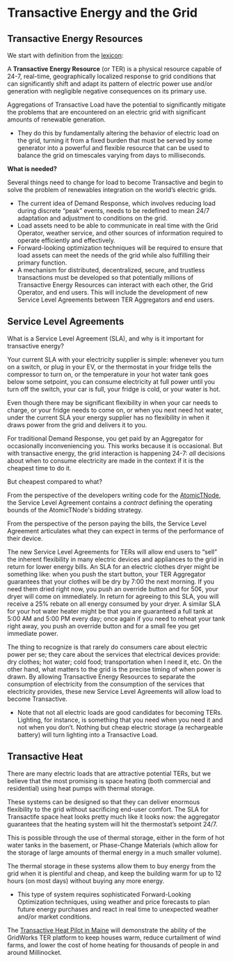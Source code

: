 # Transactive Energy and the Grid

## Transactive Energy Resources

We start with definition from the [lexicon](transactive-energy-resource):

A **Transactive Energy Resource** (or TER) is a physical resource capable of 24-7, real-time, geographically localized response to grid conditions that can significantly shift and adapt its pattern of electric power use and/or generation with negligible negative consequences on its primary use.

Aggregations of Transactive Load have the potential to significantly mitigate the problems that are encountered on an electric grid with significant amounts of renewable generation.

- They do this by fundamentally altering the behavior of electric load on the grid, turning it from a fixed burden that must be served by some generator into a powerful and flexible resource that can be used to balance the grid on timescales varying from days to milliseconds.

**What is needed?**

Several things need to change for load to become Transactive and begin to solve the problem of renewables integration on the world’s electric grids.

- The current idea of Demand Response, which involves reducing load during discrete “peak” events, needs to be redefined to mean 24/7 adaptation and adjustment to conditions on the grid.
- Load assets need to be able to communicate in real time with the Grid Operator, weather service, and other sources of information required to operate efficiently and effectively.
- Forward-looking optimization techniques will be required to ensure that load assets can meet the needs of the grid while also fulfilling their primary function.
- A mechanism for distributed, decentralized, secure, and trustless transactions must be developed so that potentially millions of Transactive Energy Resources can interact with each other, the Grid Operator, and end users. This will include the development of new Service Level Agreements between TER Aggregators and end users.

## Service Level Agreements

What is a Service Level Agreement (SLA), and why is it important for transactive energy?

Your current SLA with your electricity supplier is simple: whenever you turn on a switch, or plug in your EV, or the thermostat in your fridge tells the compressor to turn on, or the temperature in your hot water tank goes below some setpoint, you can consume electricity at full power until you turn off the switch, your car is full, your fridge is cold, or your water is hot.

Even though there may be significant flexibility in when your car needs to charge, or your fridge needs to come on, or when you next need hot water, under the current SLA your energy supplier has no flexibility in when it draws power from the grid and delivers it to you.

For traditional Demand Response, you get paid by an Aggregator for occasionally inconveniencing you. This works because it is occasional. But with
transactive energy, the grid interaction is happening 24-7: _all_ decisions
about when to consume electricity are made in the context if it is the cheapest
time to do it.

But cheapest compared to what?

From the perspective of the developers writing code for the [AtomicTNode](https://gridworks-atn.readthedocs.io/en/latest/), the Service Level Agreement contains a _contract_ defining the operating bounds of the AtomicTNode's bidding strategy.

From the perspective of the person paying the bills, the Service Level Agreement articulates what they can expect in terms of the performance of their
device.

The new Service Level Agreements for TERs will allow end users to “sell” the inherent flexibility in many electric devices and appliances to the grid in return for lower energy bills. An SLA for an electric clothes dryer might be something like: when you push the start button, your TER Aggregator guarantees that your clothes will be dry by 7:00 the next morning. If you need them dried right now, you push an override button and for 50¢, your dryer will come on immediately. In return for agreeing to this SLA, you will receive a 25% rebate on all energy consumed by your dryer. A similar SLA for your hot water heater might be that you are guaranteed a full tank at 5:00 AM and 5:00 PM every day; once again if you need to reheat your tank right away, you push an override button and for a small fee you get immediate power.

The thing to recognize is that rarely do consumers care about electric power per se; they care about the services that electrical devices provide: dry clothes; hot water; cold food; transportation when I need it, etc. On the other hand, what matters to the grid is the precise timing of when power is drawn. By allowing Transactive Energy Resources to separate the consumption of electricity from the consumption of the services that electricity provides, these new Service Level Agreements will allow load to become Transactive.

- Note that not all electric loads are good candidates for becoming TERs. Lighting, for instance, is something that you need when you need it and not when you don’t. Nothing but cheap electric storage (a rechargeable battery) will turn lighting into a Transactive Load.

## Transactive Heat

There are many electric loads that are attractive potential TERs, but we believe that the most promising is space heating (both commercial and residential) using heat pumps with thermal storage.

These systems can be designed so that they can deliver enormous flexibility to the grid without sacrificing end-user comfort. The SLA for Transactife space heat looks pretty much like it looks now: the aggregator guarantees that the heating system will hit the thermostat’s setpoint 24/7.

This is possible through the use of thermal storage, either in the form of hot water tanks in the basement, or Phase-Change Materials (which allow for the storage of large amounts of thermal energy in a much smaller volume).

The thermal storage in these systems allow them to buy energy from the grid when it is plentiful and cheap, and keep the building warm for up to 12 hours (on most days) without buying any more energy.

- This type of system requires sophisticated Forward-Looking Optimization techniques, using weather and price forecasts to plan future energy purchases and react in real time to unexpected weather and/or market conditions.

The [Transactive Heat Pilot in Maine](story) will demonstrate the ability of the GridWorks TER platform to keep houses warm, reduce curtailment of wind farms, and lower the cost of home heating for thousands of people in and around Millinocket.
